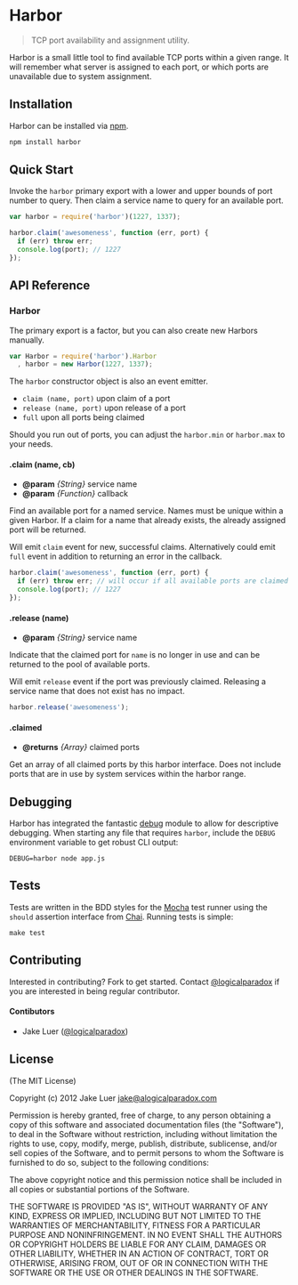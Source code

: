 # Harbor

> TCP port availability and assignment utility.

Harbor is a small little tool to find available TCP ports within a given range. It will remember
what server is assigned to each port, or which ports are unavailable due to system assignment.

## Installation

Harbor can be installed via [npm](http://npmjs.org).

```sh
npm install harbor
```

## Quick Start

Invoke the `harbor` primary export with a lower and upper bounds of port number to query. Then
claim a service name to query for an available port.

```js
var harbor = require('harbor')(1227, 1337);

harbor.claim('awesomeness', function (err, port) {
  if (err) throw err;
  console.log(port); // 1227
});
```

## API Reference

### Harbor

The primary export is a factor, but you can also create new Harbors manually.

```js
var Harbor = require('harbor').Harbor
  , harbor = new Harbor(1227, 1337);
```

The `harbor` constructor object is also an event emitter. 

- `claim (name, port)` upon claim of a port
- `release (name, port)` upon release of a port
- `full` upon all ports being claimed

Should you run out of ports, you can adjust the `harbor.min` or `harbor.max` to your needs.

#### .claim (name, cb)

- **@param** _{String}_ service name
- **@param** _{Function}_ callback

Find an available port for a named service. Names must be unique within a given Harbor. If
a claim for a name that already exists, the already assigned port will be returned.

Will emit `claim` event for new, successful claims. Alternatively could emit `full` event in
addition to returning an error in the callback.

```js
harbor.claim('awesomeness', function (err, port) {
  if (err) throw err; // will occur if all available ports are claimed
  console.log(port); // 1227
});
```

#### .release (name)

- **@param** _{String}_ service name

Indicate that the claimed port for `name` is no longer in use and can be returned
to the pool of available ports. 

Will emit `release` event if the port was previously claimed. Releasing a service 
name that does not exist has no impact.

```js
harbor.release('awesomeness');
```

#### .claimed

- **@returns** _{Array}_ claimed ports

Get an array of all claimed ports by this harbor interface. Does not include 
ports that are in use by system services within the harbor range.

## Debugging

Harbor has integrated the fantastic [debug](https://github.com/visionmedia/debug) 
module to allow for descriptive debugging. When starting any file that requires
`harbor`, include the `DEBUG` environment variable to get robust CLI output:

    DEBUG=harbor node app.js

## Tests

Tests are written in the BDD styles for the [Mocha](http://visionmedia.github.com/mocha) 
test runner using the `should` assertion interface from [Chai](http://chaijs.com). 
Running tests is simple:

    make test

## Contributing

Interested in contributing? Fork to get started. Contact [@logicalparadox](http://github.com/logicalparadox) 
if you are interested in being regular contributor.

#### Contibutors 

* Jake Luer ([@logicalparadox](http://github.com/logicalparadox))

## License

(The MIT License)

Copyright (c) 2012 Jake Luer <jake@alogicalparadox.com>

Permission is hereby granted, free of charge, to any person obtaining a copy
of this software and associated documentation files (the "Software"), to deal
in the Software without restriction, including without limitation the rights
to use, copy, modify, merge, publish, distribute, sublicense, and/or sell
copies of the Software, and to permit persons to whom the Software is
furnished to do so, subject to the following conditions:

The above copyright notice and this permission notice shall be included in
all copies or substantial portions of the Software.

THE SOFTWARE IS PROVIDED "AS IS", WITHOUT WARRANTY OF ANY KIND, EXPRESS OR
IMPLIED, INCLUDING BUT NOT LIMITED TO THE WARRANTIES OF MERCHANTABILITY,
FITNESS FOR A PARTICULAR PURPOSE AND NONINFRINGEMENT. IN NO EVENT SHALL THE
AUTHORS OR COPYRIGHT HOLDERS BE LIABLE FOR ANY CLAIM, DAMAGES OR OTHER
LIABILITY, WHETHER IN AN ACTION OF CONTRACT, TORT OR OTHERWISE, ARISING FROM,
OUT OF OR IN CONNECTION WITH THE SOFTWARE OR THE USE OR OTHER DEALINGS IN
THE SOFTWARE.
